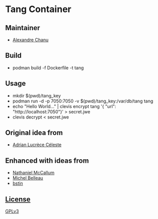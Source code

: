 # Tang Container

## Maintainer

- [Alexandre Chanu](https://github.com/achanu)

## Build
* podman build -f Dockerfile -t tang

## Usage
* mkdir $(pwd)/tang_key
* podman run -d -p 7050:7050 -v $(pwd)/tang_key:/var/db/tang tang
* echo "Hello World..." | clevis encrypt tang '{ "url": "http://localhost:7050"}' > secret.jwe
* clevis decrypt < secret.jwe

## Original idea from
- [Adrian Lucrèce Céleste](https://github.com/AdrianKoshka)

## Enhanced with ideas from
- [Nathaniel McCallum](https://github.com/npmccallum)
- [Michel Belleau](https://github.com/malaiwah)
- [bstin](https://github.com/bstin)

## [License](LICENSE)

[GPLv3](LICENSE)
